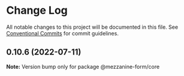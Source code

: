 # Change Log

All notable changes to this project will be documented in this file.
See [Conventional Commits](https://conventionalcommits.org) for commit guidelines.

## 0.10.6 (2022-07-11)

**Note:** Version bump only for package @mezzanine-form/core
